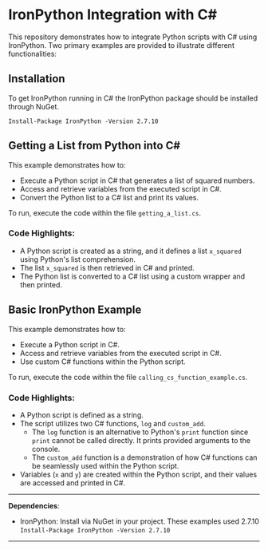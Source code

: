 # IronPython Integration with C#

This repository demonstrates how to integrate Python scripts with C# using IronPython. Two primary examples are provided to illustrate different functionalities:

## Installation

To get IronPython running in C# the IronPython package should be installed through NuGet.

`Install-Package IronPython -Version 2.7.10`

## Getting a List from Python into C#

This example demonstrates how to:

- Execute a Python script in C# that generates a list of squared numbers.
- Access and retrieve variables from the executed script in C#.
- Convert the Python list to a C# list and print its values.

To run, execute the code within the file `getting_a_list.cs`.

### Code Highlights:
- A Python script is created as a string, and it defines a list `x_squared` using Python's list comprehension.
- The list `x_squared` is then retrieved in C# and printed.
- The Python list is converted to a C# list using a custom wrapper and then printed.

## Basic IronPython Example

This example demonstrates how to:

- Execute a Python script in C#.
- Access and retrieve variables from the executed script in C#.
- Use custom C# functions within the Python script.

To run, execute the code within the file `calling_cs_function_example.cs`.

### Code Highlights:
- A Python script is defined as a string.
- The script utilizes two C# functions, `log` and `custom_add`. 
  - The `log` function is an alternative to Python's `print` function since `print` cannot be called directly. It prints provided arguments to the console.
  - The `custom_add` function is a demonstration of how C# functions can be seamlessly used within the Python script.
- Variables (`x` and `y`) are created within the Python script, and their values are accessed and printed in C#.

---

**Dependencies**:
- IronPython: Install via NuGet in your project. These examples used 2.7.10
`Install-Package IronPython -Version 2.7.10`
---



